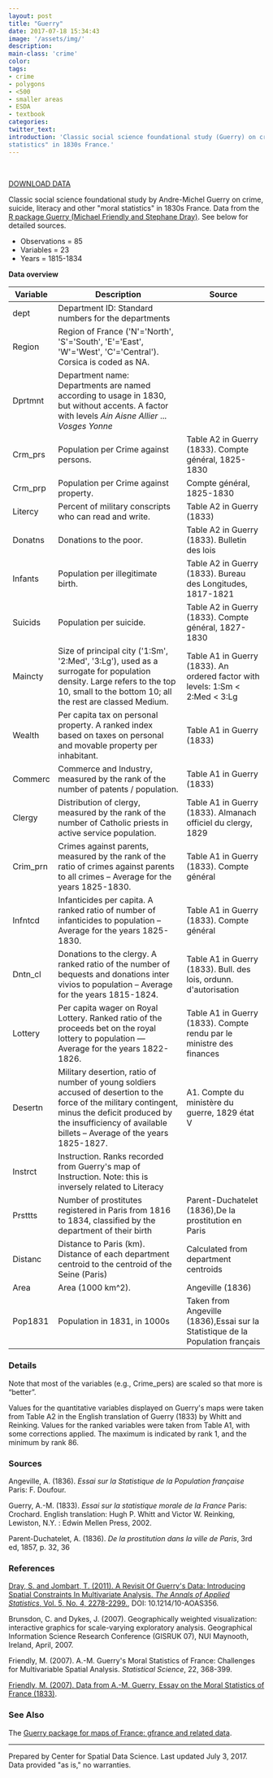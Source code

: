 ```yaml
---
layout: post
title: "Guerry"
date: 2017-07-18 15:34:43
image: '/assets/img/'
description:
main-class: 'crime'
color:
tags:
- crime
- polygons
- <500
- smaller areas
- ESDA
- textbook
categories:
twitter_text:
introduction: 'Classic social science foundational study (Guerry) on crime, suicide, literacy and other "moral
statistics" in 1830s France.'
---
```

<div id="root" data-geojson="../data/Guerry.geojson"></div>

<br>




[DOWNLOAD DATA](../data/guerry.zip)

Classic social science foundational study by Andre-Michel Guerry on crime, suicide, literacy and other "moral
statistics" in 1830s France. Data from the [R package Guerry (Michael Friendly and Stephane Dray)](https://www.rdocumentation.org/packages/Guerry/versions/1.6-1). See below for detailed sources.


* Observations = 85
* Variables = 23
* Years = 1815-1834

**Data overview**

|**Variable**|**Description**|**Source**|
|---|---|---|
|dept	|Department ID: Standard numbers for the departments| |	
|Region	|   Region of France ('N'='North', 'S'='South', 'E'='East', 'W'='West', 'C'='Central').  Corsica is coded as NA.	| |
|Dprtmnt|	Department name: Departments are named according to usage in 1830, but without accents. A factor with levels *Ain* *Aisne* *Allier* ... *Vosges Yonne*| |	
|Crm_prs|	Population per Crime against persons.|	Table A2 in Guerry (1833). Compte général, 1825-1830|
|Crm_prp|	Population per Crime against property.	|Compte général, 1825-1830|
|Litercy	|Percent of military conscripts who can read and write.|	Table A2 in Guerry (1833)|
|Donatns|	Donations to the poor.|	Table A2 in Guerry (1833). Bulletin des lois|
|Infants|	Population per illegitimate birth.|	Table A2 in Guerry (1833). Bureau des Longitudes, 1817-1821|
|Suicids|	Population per suicide.	| Table A2 in Guerry (1833). Compte général, 1827-1830|
|Maincty|	Size of principal city ('1:Sm', '2:Med', '3:Lg'), used as a surrogate for population density. Large refers to the top 10, small to the bottom 10; all the rest are classed Medium.	|Table A1 in Guerry (1833). An ordered factor with levels: 1:Sm < 2:Med < 3:Lg|
|Wealth	|   Per capita tax on personal property. A ranked index based on taxes on personal and movable property per inhabitant.|	Table A1 in Guerry (1833)|
|Commerc|	Commerce and Industry, measured by the rank of the number of patents / population.	|Table A1 in Guerry (1833)|
|Clergy	|   Distribution of clergy, measured by the rank of the number of Catholic priests in active service population.	|Table A1 in Guerry (1833). Almanach officiel du clergy, 1829|
|Crim_prn	|Crimes against parents, measured by the rank of the ratio of crimes against parents to all crimes – Average for the years 1825-1830.|	Table A1 in Guerry (1833). Compte général|
|Infntcd	|Infanticides per capita. A ranked ratio of number of infanticides to population – Average for the years 1825-1830.	| Table A1 in Guerry (1833). Compte général|
|Dntn_cl|	Donations to the clergy. A ranked ratio of the number of bequests and donations inter vivios to population – Average for the years 1815-1824.	|Table A1 in Guerry (1833). Bull. des lois, ordunn. d'autorisation|
|Lottery|	Per capita wager on Royal Lottery. Ranked ratio of the proceeds bet on the royal lottery to population — Average for the years 1822-1826.	|Table A1 in Guerry (1833). Compte rendu par le ministre des finances|
|Desertn|	Military desertion, ratio of number of young soldiers accused of desertion to the force of the military contingent, minus the deficit produced by the insufficiency of available billets – Average of the years 1825-1827.|	A1. Compte du ministère du guerre, 1829 état V|
|Instrct	|Instruction. Ranks recorded from Guerry's map of Instruction. Note: this is inversely related to Literacy | |	
|Prsttts	|Number of prostitutes registered in Paris from 1816 to 1834, classified by the department of their birth |	Parent-Duchatelet (1836),De la prostitution en Paris |
|Distanc|	Distance to Paris (km). Distance of each department centroid to the centroid of the Seine (Paris)	|Calculated from department centroids|
|Area	|   Area (1000 km^2).	|Angeville (1836)|
|Pop1831	|Population in 1831, in 1000s|	Taken from Angeville (1836),Essai sur la Statistique de la Population français|


### **Details**

Note that most of the variables (e.g., Crime\_pers) are scaled so that more is “better”.

Values for the quantitative variables displayed on Guerry's maps were taken from Table A2 in the English translation of Guerry (1833) by Whitt and Reinking. Values for the ranked variables were taken from Table A1, with some corrections applied. The maximum is indicated by rank 1, and the minimum by rank 86.

### **Sources**

Angeville, A. (1836). *Essai sur la Statistique de la Population française* Paris: F. Doufour.

Guerry, A.-M. (1833). *Essai sur la statistique morale de la France* Paris: Crochard. English translation: Hugh P. Whitt and Victor W. Reinking, Lewiston, N.Y. : Edwin Mellen Press, 2002.

Parent-Duchatelet, A. (1836). *De la prostitution dans la ville de Paris*, 3rd ed, 1857, p. 32, 36

### **References**

[Dray, S. and Jombart, T. (2011). A Revisit Of Guerry's Data: Introducing Spatial Constraints In Multivariate Analysis. *The Annals of Applied Statistics*, Vol. 5, No. 4, 2278-2299.](http://arxiv.org/pdf/1202.6485.pdf), DOI: 10.1214/10-AOAS356.

Brunsdon, C. and Dykes, J. (2007). Geographically weighted visualization: interactive graphics for scale-varying exploratory analysis. Geographical Information Science Research Conference (GISRUK 07), NUI Maynooth, Ireland, April, 2007.

Friendly, M. (2007). A.-M. Guerry's Moral Statistics of France: Challenges for Multivariable Spatial Analysis. *Statistical Science*, 22, 368-399.

[Friendly, M. (2007). Data from A.-M. Guerry, Essay on the Moral Statistics of France (1833)](http://datavis.ca/gallery/guerry/guerrydat.html).

### **See Also**

The [Guerry package for maps of France: gfrance and related data](https://www.rdocumentation.org/packages/Guerry/versions/1.6-1).

* * * * *

Prepared by Center for Spatial Data Science. Last updated July 3, 2017.
Data provided "as is," no warranties.
